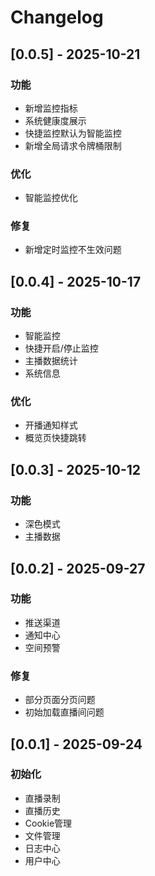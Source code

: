 # Changelog

## [0.0.5] - 2025-10-21
### 功能
- 新增监控指标
- 系统健康度展示
- 快捷监控默认为智能监控
- 新增全局请求令牌桶限制
### 优化
- 智能监控优化
### 修复
- 新增定时监控不生效问题

## [0.0.4] - 2025-10-17
### 功能
- 智能监控
- 快捷开启/停止监控
- 主播数据统计
- 系统信息
### 优化
- 开播通知样式
- 概览页快捷跳转

## [0.0.3] - 2025-10-12
### 功能
- 深色模式
- 主播数据

## [0.0.2] - 2025-09-27
### 功能
- 推送渠道
- 通知中心
- 空间预警
### 修复
- 部分页面分页问题
- 初始加载直播间问题

## [0.0.1] - 2025-09-24
### 初始化
- 直播录制
- 直播历史
- Cookie管理
- 文件管理
- 日志中心
- 用户中心